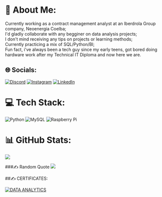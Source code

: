# 💫 About Me:
Currently working as a contract management analyst  at an Iberdrola Group company, Neoenergia Coelba;<br>I'd gladly collaborate with any begginer on data analysis projects;<br>I don't mind receiving any tips on projects or learning methods;<br>Currently practicing a mix of SQL/Python/BI;<br>Fun fact, i've always been a tech guy since my early teens, got bored doing hardware work after my  Technical IT Diploma and now here we are.


## 🌐 Socials:
[![Discord](https://img.shields.io/badge/Discord-%237289DA.svg?logo=discord&logoColor=white)](https://discordapp.com/users/366041650931433483) [![Instagram](https://img.shields.io/badge/Instagram-%23E4405F.svg?logo=Instagram&logoColor=white)](https://instagram.com/al_lacerda_) [![LinkedIn](https://img.shields.io/badge/LinkedIn-%230077B5.svg?logo=linkedin&logoColor=white)](https://linkedin.com/in/https://www.linkedin.com/in/alisson-lacerda-675665169/) 

# 💻 Tech Stack:
![Python](https://img.shields.io/badge/python-3670A0?style=for-the-badge&logo=python&logoColor=ffdd54) ![MySQL](https://img.shields.io/badge/mysql-%2300f.svg?style=for-the-badge&logo=mysql&logoColor=white) ![Raspberry Pi](https://img.shields.io/badge/-RaspberryPi-C51A4A?style=for-the-badge&logo=Raspberry-Pi)
# 📊 GitHub Stats:
![](https://github-readme-streak-stats.herokuapp.com/?user=Alissonclacerda&theme=dark&hide_border=false)<br/>

###✍️ Random Quote
![](https://quotes-github-readme.vercel.app/api?type=horizontal&theme=tokyonight)

##✍️  CERTIFICATES:

[![DATA ANALYTICS](https://img.shields.io/badge/Discord-%237289DA.svg?logo=discord&logoColor=white)](https://www.credly.com/badges/8acf52ec-68ac-4e8e-96ee-d30eb2a9ebaa/public_url]())

